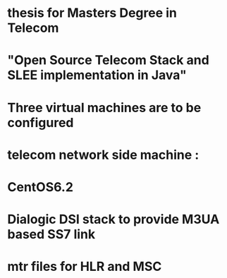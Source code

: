 # thesis for Masters Degree in Telecom
# "Open Source Telecom Stack and SLEE implementation in Java"

# Three virtual machines are to be configured

# telecom network side machine :
# CentOS6.2 
# Dialogic DSI stack to provide M3UA based SS7 link
# mtr files for HLR and MSC

